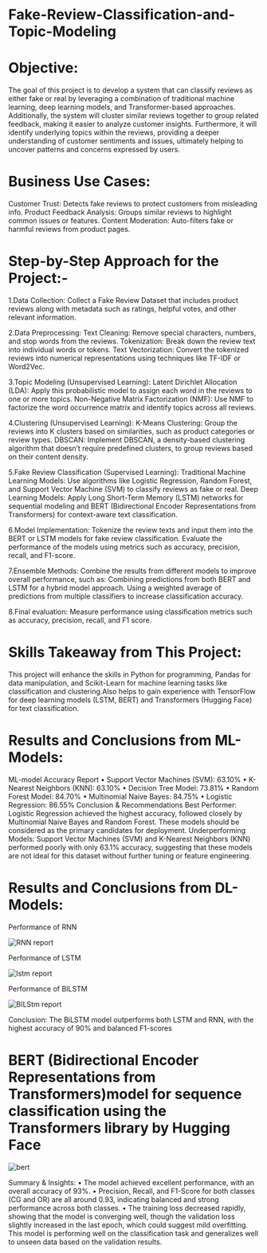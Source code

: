 # Fake-Review-Classification-and-Topic-Modeling
# Objective: 
The goal of this project is to develop a system that can classify reviews as either fake or real by leveraging a combination of traditional machine learning, deep learning models, and Transformer-based approaches. Additionally, the system will cluster similar reviews together to group related feedback, making it easier to analyze customer insights. Furthermore, it will identify underlying topics within the reviews, providing a deeper understanding of customer sentiments and issues, ultimately helping to uncover patterns and concerns expressed by users.
# Business Use Cases:
Customer Trust: Detects fake reviews to protect customers from misleading info.
Product Feedback Analysis: Groups similar reviews to highlight common issues or features.
Content Moderation: Auto-filters fake or harmful reviews from product pages.
# Step-by-Step Approach for the Project:-
1.Data Collection:
Collect a Fake Review Dataset that includes product reviews along with metadata such as ratings, helpful votes, and other relevant information.

2.Data Preprocessing:
Text Cleaning: Remove special characters, numbers, and stop words from the reviews.
Tokenization: Break down the review text into individual words or tokens.
Text Vectorization: Convert the tokenized reviews into numerical representations using techniques like TF-IDF or Word2Vec.

3.Topic Modeling (Unsupervised Learning):
Latent Dirichlet Allocation (LDA): Apply this probabilistic model to assign each word in the reviews to one or more topics.
Non-Negative Matrix Factorization (NMF): Use NMF to factorize the word occurrence matrix and identify topics across all reviews.

4.Clustering (Unsupervised Learning):
K-Means Clustering: Group the reviews into K clusters based on similarities, such as product categories or review types.
DBSCAN: Implement DBSCAN, a density-based clustering algorithm that doesn’t require predefined clusters, to group reviews based on their content density.

5.Fake Review Classification (Supervised Learning):
Traditional Machine Learning Models: Use algorithms like Logistic Regression, Random Forest, and Support Vector Machine (SVM) to classify reviews as fake or real.
Deep Learning Models: Apply Long Short-Term Memory (LSTM) networks for sequential modeling and BERT (Bidirectional Encoder Representations from Transformers) for 
context-aware text classification.

6.Model Implementation:
Tokenize the review texts and input them into the BERT or LSTM models for fake review classification.
Evaluate the performance of the models using metrics such as accuracy, precision, recall, and F1-score.

7.Ensemble Methods:
Combine the results from different models to improve overall performance, such as:
Combining predictions from both BERT and LSTM for a hybrid model approach.
Using a weighted average of predictions from multiple classifiers to increase classification accuracy.

8.Final evaluation:
 Measure performance using classification metrics such as accuracy, precision, recall, and F1 score.

# Skills Takeaway from This Project:
This project will enhance the  skills in Python for programming, Pandas for data manipulation, and Scikit-Learn for machine learning tasks like classification and clustering.Also helps to gain experience with TensorFlow for deep learning models (LSTM, BERT) and Transformers (Hugging Face) for text classification.

# Results and Conclusions from ML-Models:
ML-model Accuracy Report
•	Support Vector Machines (SVM): 63.10%
•	K-Nearest Neighbors (KNN): 63.10%
•	Decision Tree Model: 73.81%
•	Random Forest Model: 84.70%
•	Multinomial Naive Bayes: 84.75%
•	Logistic Regression: 86.55%
Conclusion & Recommendations
Best Performer: Logistic Regression achieved the highest accuracy, followed closely by Multinomial Naive Bayes and Random Forest. These models should be considered as the primary candidates for deployment.
Underperforming Models: Support Vector Machines (SVM) and K-Nearest Neighbors (KNN) performed poorly with only 63.1% accuracy, suggesting that these models are not ideal for this dataset without further tuning or feature engineering.

# Results and Conclusions from DL-Models:
Performance of RNN

![RNN report ](https://github.com/user-attachments/assets/bd7b5a86-c7dd-4e56-89d1-83f19eadc76a)

 
Performance of LSTM

![lstm report](https://github.com/user-attachments/assets/d74ce43d-c38c-4d1a-86b5-7bd8b05d18cb)

 
Performance of BILSTM

![BILStm report](https://github.com/user-attachments/assets/be03db1d-2280-4957-8549-4c3a047212d2)

 
Conclusion:
The BiLSTM model outperforms both LSTM and RNN, with the highest accuracy of 90% and balanced F1-scores

# BERT (Bidirectional Encoder Representations from Transformers)model for sequence classification using the Transformers library by Hugging Face

 ![bert ](https://github.com/user-attachments/assets/bab36d7b-f6d3-4e47-8f2f-b01b017217c3)

 Summary & Insights:
•	The model achieved excellent performance, with an overall accuracy of 93%.
•	Precision, Recall, and F1-Score for both classes (CG and OR) are all around 0.93, indicating balanced and strong performance across both classes.
•	The training loss decreased rapidly, showing that the model is converging well, though the validation loss slightly increased in the last epoch, which could suggest mild overfitting.
This model is performing well on the classification task and generalizes well to unseen data based on the validation results.




